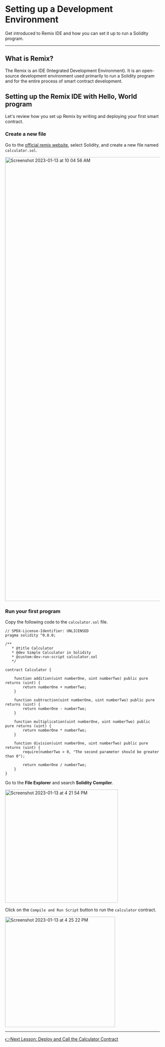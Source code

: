 # Setting up a Development Environment
Get introduced to Remix IDE and how you can set it up to run a Solidity program.

---

## What is Remix?

The Remix is an IDE (Integrated Development Environment). It is an open-source development environment used primarily to run a Solidity program and for the entire process of smart contract development.

## Setting up the Remix IDE with Hello, World program
Let's review how you set up Remix by writing and deploying your first smart contract.

### Create a new file
Go to the [official remix website](https://remix.ethereum.org), select Solidity, and create a new file named `calculator.sol`.

<img width="1439" alt="Screenshot 2023-01-13 at 10 04 56 AM" src="https://user-images.githubusercontent.com/40567828/212246595-3dd3d798-73a5-4983-a4d2-9cf07c9d8dfa.png">

### Run your first program
Copy the following code to the `calculator.sol` file.

````solidity
// SPDX-License-Identifier: UNLICENSED
pragma solidity ^0.8.0;

/**
   * @title Calculator
   * @dev Simple Calculator in Solidity
   * @custom:dev-run-script calculator.sol
   */

contract Calculator {

    function addition(uint numberOne, uint numberTwo) public pure returns (uint) {
        return numberOne + numberTwo;
    }

    function subtraction(uint numberOne, uint numberTwo) public pure returns (uint) {
        return numberOne - numberTwo;
    }

    function multiplication(uint numberOne, uint numberTwo) public pure returns (uint) {
        return numberOne * numberTwo;
    }

    function division(uint numberOne, uint numberTwo) public pure returns (uint) {
        require(numberTwo > 0, "The second parameter should be greater than 0");

        return numberOne / numberTwo;
    }
}
````
Go to the **File Explorer** and search **Solidity Compiler**. 

<img width="367" alt="Screenshot 2023-01-13 at 4 21 54 PM" src="https://user-images.githubusercontent.com/40567828/212309376-1fde9243-286b-4fcf-a866-ba66992c6425.png">

Click on the `Compile and Run Script` button to run the `calculator` contract.

<img width="358" alt="Screenshot 2023-01-13 at 4 25 22 PM" src="https://user-images.githubusercontent.com/40567828/212310016-fc69410d-813b-4041-bef5-18d0f36e2e5b.png">

---
[👉Next Lesson: Deploy and Call the Calculator Contract](https://github.com/MunimIftikhar/Beginner-s-Tutorial-on-Building-a-Calculator-in-Solidity-Using-Remix/blob/main/Deploy%20and%20Call%20the%20Calculator%20Contract.md)
